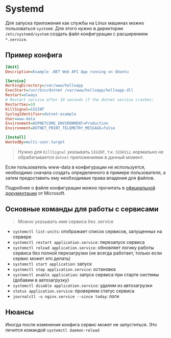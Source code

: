 # Systemd

Для запуска приложения как службы на Linux машинах можно пользоваться `systemd`. Для этого нужно в директории `/etc/systemd/system` создать файл конфигурации с расширением `*.service`.

## Пример конфига

```ini
[Unit]
Description=Example .NET Web API App running on Ubuntu

[Service]
WorkingDirectory=/var/www/helloapp
ExecStart=/usr/bin/dotnet /var/www/helloapp/helloapp.dll
Restart=always
# Restart service after 10 seconds if the dotnet service crashes:
RestartSec=10
KillSignal=SIGINT
SyslogIdentifier=dotnet-example
User=www-data
Environment=ASPNETCORE_ENVIRONMENT=Production
Environment=DOTNET_PRINT_TELEMETRY_MESSAGE=false

[Install]
WantedBy=multi-user.target
```

> Нужно для `KillSignal` указывать `SIGINT`, т.к. `SIGKILL` нормально не обрабатывается `dotnet` приложениями в данный момент.

Если пользователь www-data в конфигурации не используется, необходимо сначала создать определенного в примере пользователя, а затем предоставить ему необходимые права владения для файлов.

Подробнее о файле конфигурации можно прочитать в [официальной документации](https://docs.microsoft.com/ru-ru/aspnet/core/host-and-deploy/linux-nginx?view=aspnetcore-2.2) от Microsoft.

## Основные команды для работы с сервисами

> Можно указывать имя сервиса без .service

- `systemctl list-units`: отображает список сервисов, запущенных на сервере
- `systemctl restart application.service`: перезапуск сервиса
- `systemctl reload application.service`: обновляет логику работы сервиса без полной перезагрузки (не всегда работает, только если сервис может это делать)
- `systemctl start application`: запуск
- `systemctl stop application.service`: остановка
- `systemctl enable application`: запуск сервиса при старте системы (добавим в автозагрузку)
- `systemctl disable application.service`: удалим из автозагрузки
- `status application.service`: проверяем статус сервиса
- `journalctl -u nginx.service --since today`: логи

## Нюансы

Иногда после изменения конфига сервис может не запуститься. Это лечится командой
`systemctl daemon-reload`
